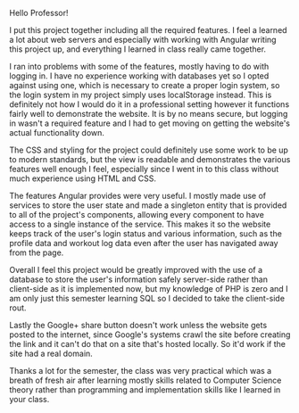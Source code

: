 Hello Professor!

I put this project together including all the required features. I feel a learned a lot about web servers and especially with working with Angular writing this project up, and everything I learned in class really came together.

I ran into problems with some of the features, mostly having to do with logging in. I have no experience working with databases yet so I opted against using one, which is necessary to create a proper login system, so the login system in my project simply uses
localStorage instead. This is definitely not how I would do it in a professional setting however it functions fairly well to demonstrate the website. It is by no means secure, but logging in wasn't a required feature and I had to get moving on getting the website's actual functionality down.

The CSS and styling for the project could definitely use some work to be up to modern standards, but the view is readable and demonstrates the various features well enough I feel, especially since I went in to this class without much experience using HTML and CSS.

The features Angular provides were very useful. I mostly made use of services to store the user state and made a singleton entity that is provided to all of the project's components, allowing every component to have access to a single instance of the service. This makes it so the website keeps track of the user's login status and various information, such as the profile data and workout log data even after the user has navigated away from the page.

Overall I feel this project would be greatly improved with the use of a database to store the user's information safely server-side rather than client-side as it is implemented now, but my knowledge of PHP is zero and I am only just this semester learning SQL so I decided to take the client-side rout.

Lastly the Google+ share button doesn't work unless the website gets posted to the internet, since Google's systems crawl the site before creating the link and it can't do that on a site that's hosted locally. So it'd work if the site had a real domain.

Thanks a lot for the semester, the class was very practical which was a breath of fresh air after learning mostly skills related to Computer Science theory rather than programming and implementation skills like I learned in your class.